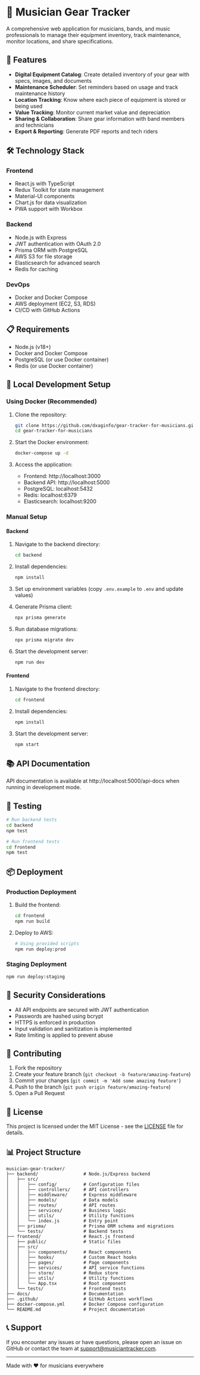 # 🎸 Musician Gear Tracker

A comprehensive web application for musicians, bands, and music professionals to manage their equipment inventory, track maintenance, monitor locations, and share specifications.

## 🚀 Features

- **Digital Equipment Catalog**: Create detailed inventory of your gear with specs, images, and documents
- **Maintenance Scheduler**: Set reminders based on usage and track maintenance history
- **Location Tracking**: Know where each piece of equipment is stored or being used
- **Value Tracking**: Monitor current market value and depreciation
- **Sharing & Collaboration**: Share gear information with band members and technicians
- **Export & Reporting**: Generate PDF reports and tech riders

## 🛠️ Technology Stack

### Frontend
- React.js with TypeScript
- Redux Toolkit for state management
- Material-UI components
- Chart.js for data visualization
- PWA support with Workbox

### Backend
- Node.js with Express
- JWT authentication with OAuth 2.0
- Prisma ORM with PostgreSQL
- AWS S3 for file storage
- Elasticsearch for advanced search
- Redis for caching

### DevOps
- Docker and Docker Compose
- AWS deployment (EC2, S3, RDS)
- CI/CD with GitHub Actions

## 📋 Requirements

- Node.js (v18+)
- Docker and Docker Compose
- PostgreSQL (or use Docker container)
- Redis (or use Docker container)

## 🔧 Local Development Setup

### Using Docker (Recommended)

1. Clone the repository:
   ```bash
   git clone https://github.com/dxaginfo/gear-tracker-for-musicians.git
   cd gear-tracker-for-musicians
   ```

2. Start the Docker environment:
   ```bash
   docker-compose up -d
   ```

3. Access the application:
   - Frontend: http://localhost:3000
   - Backend API: http://localhost:5000
   - PostgreSQL: localhost:5432
   - Redis: localhost:6379
   - Elasticsearch: localhost:9200

### Manual Setup

#### Backend

1. Navigate to the backend directory:
   ```bash
   cd backend
   ```

2. Install dependencies:
   ```bash
   npm install
   ```

3. Set up environment variables (copy `.env.example` to `.env` and update values)

4. Generate Prisma client:
   ```bash
   npx prisma generate
   ```

5. Run database migrations:
   ```bash
   npx prisma migrate dev
   ```

6. Start the development server:
   ```bash
   npm run dev
   ```

#### Frontend

1. Navigate to the frontend directory:
   ```bash
   cd frontend
   ```

2. Install dependencies:
   ```bash
   npm install
   ```

3. Start the development server:
   ```bash
   npm start
   ```

## 📚 API Documentation

API documentation is available at http://localhost:5000/api-docs when running in development mode.

## 🧪 Testing

```bash
# Run backend tests
cd backend
npm test

# Run frontend tests
cd frontend
npm test
```

## 📦 Deployment

### Production Deployment

1. Build the frontend:
   ```bash
   cd frontend
   npm run build
   ```

2. Deploy to AWS:
   ```bash
   # Using provided scripts
   npm run deploy:prod
   ```

### Staging Deployment

```bash
npm run deploy:staging
```

## 🔐 Security Considerations

- All API endpoints are secured with JWT authentication
- Passwords are hashed using bcrypt
- HTTPS is enforced in production
- Input validation and sanitization is implemented
- Rate limiting is applied to prevent abuse

## 🤝 Contributing

1. Fork the repository
2. Create your feature branch (`git checkout -b feature/amazing-feature`)
3. Commit your changes (`git commit -m 'Add some amazing feature'`)
4. Push to the branch (`git push origin feature/amazing-feature`)
5. Open a Pull Request

## 📄 License

This project is licensed under the MIT License - see the [LICENSE](LICENSE) file for details.

## 📊 Project Structure

```
musician-gear-tracker/
├── backend/                 # Node.js/Express backend
│   ├── src/
│   │   ├── config/          # Configuration files
│   │   ├── controllers/     # API controllers
│   │   ├── middleware/      # Express middleware
│   │   ├── models/          # Data models
│   │   ├── routes/          # API routes
│   │   ├── services/        # Business logic
│   │   ├── utils/           # Utility functions
│   │   └── index.js         # Entry point
│   ├── prisma/              # Prisma ORM schema and migrations
│   └── tests/               # Backend tests
├── frontend/                # React.js frontend
│   ├── public/              # Static files
│   ├── src/
│   │   ├── components/      # React components
│   │   ├── hooks/           # Custom React hooks
│   │   ├── pages/           # Page components
│   │   ├── services/        # API service functions
│   │   ├── store/           # Redux store
│   │   ├── utils/           # Utility functions
│   │   └── App.tsx          # Root component
│   └── tests/               # Frontend tests
├── docs/                    # Documentation
├── .github/                 # GitHub Actions workflows
├── docker-compose.yml       # Docker Compose configuration
└── README.md                # Project documentation
```

## 📞 Support

If you encounter any issues or have questions, please open an issue on GitHub or contact the team at support@musiciantracker.com.

---

Made with ❤️ for musicians everywhere